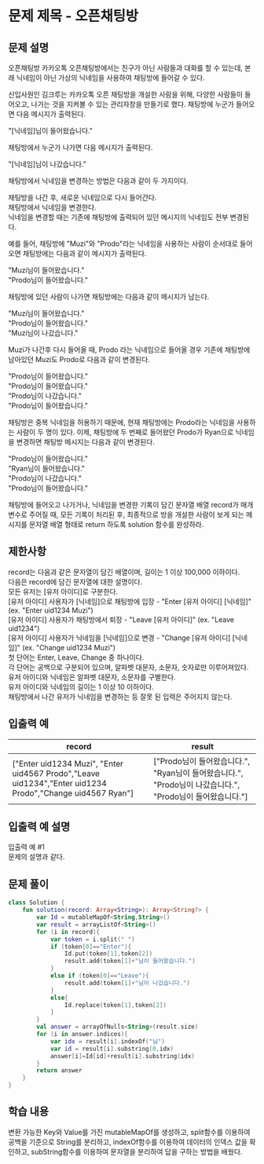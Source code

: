 # 문제 제목 - 오픈채팅방
## 문제 설명
오픈채팅방
카카오톡 오픈채팅방에서는 친구가 아닌 사람들과 대화를 할 수 있는데, 본래 닉네임이 아닌 가상의 닉네임을 사용하여 채팅방에 들어갈 수 있다.

신입사원인 김크루는 카카오톡 오픈 채팅방을 개설한 사람을 위해, 다양한 사람들이 들어오고, 나가는 것을 지켜볼 수 있는 관리자창을 만들기로 했다. 채팅방에 누군가 들어오면 다음 메시지가 출력된다.

"[닉네임]님이 들어왔습니다."

채팅방에서 누군가 나가면 다음 메시지가 출력된다.

"[닉네임]님이 나갔습니다."

채팅방에서 닉네임을 변경하는 방법은 다음과 같이 두 가지이다.

채팅방을 나간 후, 새로운 닉네임으로 다시 들어간다.  
채팅방에서 닉네임을 변경한다.  
닉네임을 변경할 때는 기존에 채팅방에 출력되어 있던 메시지의 닉네임도 전부 변경된다.

예를 들어, 채팅방에 "Muzi"와 "Prodo"라는 닉네임을 사용하는 사람이 순서대로 들어오면 채팅방에는 다음과 같이 메시지가 출력된다.

"Muzi님이 들어왔습니다."  
"Prodo님이 들어왔습니다."  

채팅방에 있던 사람이 나가면 채팅방에는 다음과 같이 메시지가 남는다.

"Muzi님이 들어왔습니다."  
"Prodo님이 들어왔습니다."  
"Muzi님이 나갔습니다."  

Muzi가 나간후 다시 들어올 때, Prodo 라는 닉네임으로 들어올 경우 기존에 채팅방에 남아있던 Muzi도 Prodo로 다음과 같이 변경된다.

"Prodo님이 들어왔습니다."  
"Prodo님이 들어왔습니다."  
"Prodo님이 나갔습니다."  
"Prodo님이 들어왔습니다."  

채팅방은 중복 닉네임을 허용하기 때문에, 현재 채팅방에는 Prodo라는 닉네임을 사용하는 사람이 두 명이 있다. 이제, 채팅방에 두 번째로 들어왔던 Prodo가 Ryan으로 닉네임을 변경하면 채팅방 메시지는 다음과 같이 변경된다.

"Prodo님이 들어왔습니다."  
"Ryan님이 들어왔습니다."  
"Prodo님이 나갔습니다."  
"Prodo님이 들어왔습니다."  

채팅방에 들어오고 나가거나, 닉네임을 변경한 기록이 담긴 문자열 배열 record가 매개변수로 주어질 때, 모든 기록이 처리된 후, 최종적으로 방을 개설한 사람이 보게 되는 메시지를 문자열 배열 형태로 return 하도록 solution 함수를 완성하라.

## 제한사항
record는 다음과 같은 문자열이 담긴 배열이며, 길이는 1 이상 100,000 이하이다.  
다음은 record에 담긴 문자열에 대한 설명이다.  
모든 유저는 [유저 아이디]로 구분한다.  
[유저 아이디] 사용자가 [닉네임]으로 채팅방에 입장 - "Enter [유저 아이디] [닉네임]" (ex. "Enter uid1234 Muzi")  
[유저 아이디] 사용자가 채팅방에서 퇴장 - "Leave [유저 아이디]" (ex. "Leave uid1234")  
[유저 아이디] 사용자가 닉네임을 [닉네임]으로 변경 - "Change [유저 아이디] [닉네임]" (ex. "Change uid1234 Muzi")  
첫 단어는 Enter, Leave, Change 중 하나이다.  
각 단어는 공백으로 구분되어 있으며, 알파벳 대문자, 소문자, 숫자로만 이루어져있다.  
유저 아이디와 닉네임은 알파벳 대문자, 소문자를 구별한다.  
유저 아이디와 닉네임의 길이는 1 이상 10 이하이다.  
채팅방에서 나간 유저가 닉네임을 변경하는 등 잘못 된 입력은 주어지지 않는다.  
## 입출력 예
record	| result
---|---|
["Enter uid1234 Muzi", "Enter uid4567 Prodo","Leave uid1234","Enter uid1234 Prodo","Change uid4567 Ryan"]	| ["Prodo님이 들어왔습니다.", "Ryan님이 들어왔습니다.", "Prodo님이 나갔습니다.", "Prodo님이 들어왔습니다."]
## 입출력 예 설명
입출력 예 #1  
문제의 설명과 같다.
## 문제 풀이
``` kotlin
class Solution {
    fun solution(record: Array<String>): Array<String?> {
        var Id = mutableMapOf<String,String>()
        var result = arrayListOf<String>()
        for (i in record){
            var token = i.split(" ")
            if (token[0]=="Enter"){
                Id.put(token[1],token[2])
                result.add(token[1]+"님이 들어왔습니다.")
            }
            else if (token[0]=="Leave"){
                result.add(token[1]+"님이 나갔습니다.")
            }
            else{
                Id.replace(token[1],token[2])
            }
        }
        val answer = arrayOfNulls<String>(result.size)
        for (i in answer.indices){
            var idx = result[i].indexOf("님")
            var id = result[i].substring(0,idx)
            answer[i]=Id[id]+result[i].substring(idx)
        }
        return answer
    }
}
```
## 학습 내용
변환 가능한 Key와 Value를 가진 mutableMapOf를 생성하고, split함수를 이용하여 공백을 기준으로 String를 분리하고, indexOf함수를 이용하여 데이터의 인덱스 값을 확인하고, subString함수를 이용하여 문자열을 분리하여 답을 구하는 방법을 배웠다.



